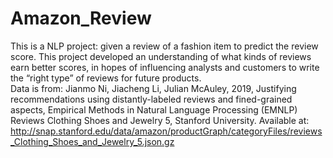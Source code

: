 # Amazon_Review
This is a NLP project: given a review of a fashion item to predict the review score.
This project developed an understanding of what kinds of reviews earn better scores, in hopes of influencing analysts and customers to write the “right type” of reviews for future products.  
Data is from:
Jianmo Ni, Jiacheng Li, Julian McAuley, 2019, Justifying recommendations using distantly-labeled reviews and fined-grained aspects, Empirical Methods in Natural Language Processing (EMNLP)
Reviews Clothing Shoes and Jewelry 5, Stanford University. Available at: http://snap.stanford.edu/data/amazon/productGraph/categoryFiles/reviews_Clothing_Shoes_and_Jewelry_5.json.gz 
